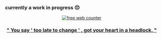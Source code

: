 ### currently a work in progress 😔

<div align=center><a href='https://www.counter12.com'><img src='https://www.counter12.com/img-bc7WD63a7Zz6Bw85-26.gif' border='0' alt='free web counter'>

### " You say ' too late to change ' , got your heart in a headlock. "



